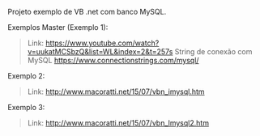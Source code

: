Projeto exemplo de VB .net com banco MySQL.


Exemplos
Master (Exemplo 1):
> Link: https://www.youtube.com/watch?v=uukatMCSbzQ&list=WL&index=2&t=257s
> String de conexão com MySQL
https://www.connectionstrings.com/mysql/

Exemplo 2:
> Link: http://www.macoratti.net/15/07/vbn_imysql.htm

Exemplo 3:
> Link: http://www.macoratti.net/15/07/vbn_lmysql2.htm
